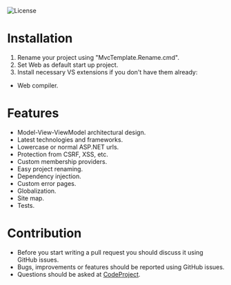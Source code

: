 ![License](https://img.shields.io/badge/license-MIT-green.svg?style=plastic)

# Installation
1. Rename your project using "MvcTemplate.Rename.cmd".
2. Set Web as default start up project.
3. Install necessary VS extensions if you don't have them already:
  - Web compiler.

# Features
- Model-View-ViewModel architectural design.
- Latest technologies and frameworks.
- Lowercase or normal ASP.NET urls.
- Protection from CSRF, XSS, etc.
- Custom membership providers.
- Easy project renaming.
- Dependency injection.
- Custom error pages.
- Globalization.
- Site map.
- Tests.

# Contribution
- Before you start writing a pull request you should discuss it using GitHub issues.
- Bugs, improvements or features should be reported using GitHub issues.
- Questions should be asked at [CodeProject](http://www.codeproject.com/Articles/820836/ASP-NET-MVC-Template-introduction).
